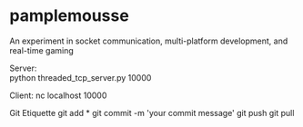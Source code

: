 pamplemousse
============

An experiment in socket communication, multi-platform development, and real-time gaming

Server:
	<br>python threaded_tcp_server.py 10000
	<br>

Client:
	nc localhost 10000

Git Etiquette
	git add *
	git commit -m 'your commit message'
	git push
	git pull
